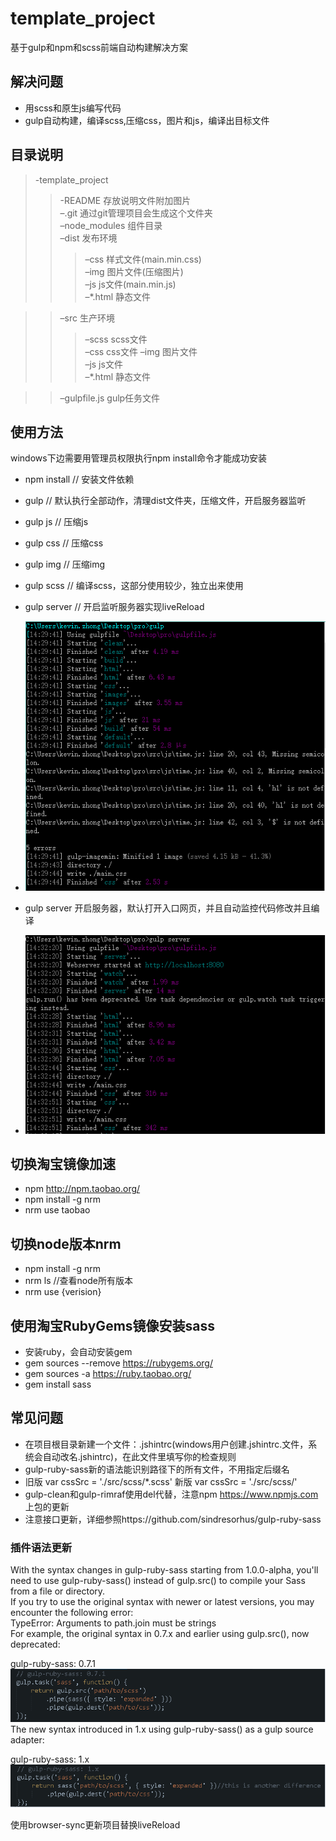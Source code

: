 # template_project  
基于gulp和npm和scss前端自动构建解决方案  


## 解决问题  
 - 用scss和原生js编写代码  
 - gulp自动构建，编译scss,压缩css，图片和js，编译出目标文件  


## 目录说明  
 >-template_project  
 >>-README 存放说明文件附加图片  
 >>–.git 通过git管理项目会生成这个文件夹  
 >>–node_modules 组件目录  
 >>–dist 发布环境  
   >>>–css 样式文件(main.min.css)  
   >>>–img 图片文件(压缩图片)  
   >>>–js js文件(main.min.js)  
   >>>–*.html 静态文件

 >>–src 生产环境  
   >>>–scss scss文件  
   >>>–css css文件 
   >>>–img 图片文件  
   >>>–js js文件  
   >>>–*.html 静态文件  

 >>–gulpfile.js gulp任务文件  


## 使用方法  
windows下边需要用管理员权限执行npm install命令才能成功安装

  - npm install // 安装文件依赖  
  - gulp // 默认执行全部动作，清理dist文件夹，压缩文件，开启服务器监听
  - gulp js // 压缩js
  - gulp css // 压缩css
  - gulp img // 压缩img
  - gulp scss // 编译scss，这部分使用较少，独立出来使用
  - gulp server // 开启监听服务器实现liveReload

  - ![image](https://github.com/willworks/template_project/raw/master/README/build.png)  
  - gulp server 开启服务器，默认打开入口网页，并且自动监控代码修改并且编译  
  - ![image](https://github.com/willworks/template_project/raw/master/README/liveReload.png)
 

## 切换淘宝镜像加速  
 - npm http://npm.taobao.org/  
 - npm install -g nrm  
 - nrm use taobao  


## 切换node版本nrm  
 - npm install -g nrm  
 - nrm ls //查看node所有版本  
 - nrm use {verision}  


## 使用淘宝RubyGems镜像安装sass  
 - 安装ruby，会自动安装gem  
 - gem sources --remove https://rubygems.org/  
 - gem sources -a https://ruby.taobao.org/  
 - gem install sass      


## 常见问题  
 - 在项目根目录新建一个文件：.jshintrc(windows用户创建.jshintrc.文件，系统会自动改名.jshintrc)，在此文件里填写你的检查规则  
 - gulp-ruby-sass新的语法能识别路径下的所有文件，不用指定后缀名  
 - 旧版 var cssSrc = './src/scss/*.scss' 新版 var cssSrc = './src/scss/' 
 - gulp-clean和gulp-rimraf使用del代替，注意npm https://www.npmjs.com 上包的更新  
 - 注意接口更新，详细参照https://github.com/sindresorhus/gulp-ruby-sass  


### 插件语法更新  
With the syntax changes in gulp-ruby-sass starting from 1.0.0-alpha, you'll need to use gulp-ruby-sass() instead of gulp.src() to compile your Sass from a file or directory.  
If you try to use the original syntax with newer or latest versions, you may encounter the following error:  
TypeError: Arguments to path.join must be strings  
For example, the original syntax in 0.7.x and earlier using gulp.src(), now deprecated:  

gulp-ruby-sass: 0.7.1  	
![image](https://github.com/willworks/template_project/raw/master/README/old.png)  
The new syntax introduced in 1.x using gulp-ruby-sass() as a gulp source adapter:  

gulp-ruby-sass: 1.x  
![image](https://github.com/willworks/template_project/raw/master/README/new.png)  

使用browser-sync更新项目替换liveReload